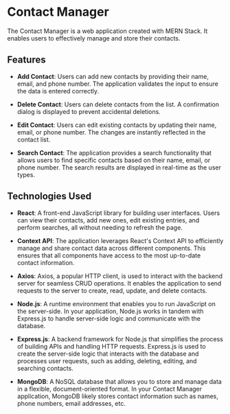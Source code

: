 # Contact Manager

The Contact Manager is a web application created with MERN Stack. It enables users to effectively manage and store their contacts.

## Features

- **Add Contact**: Users can add new contacts by providing their name, email, and phone number. The application validates the input to ensure the data is entered correctly.

- **Delete Contact**: Users can delete contacts from the list. A confirmation dialog is displayed to prevent accidental deletions.

- **Edit Contact**: Users can edit existing contacts by updating their name, email, or phone number. The changes are instantly reflected in the contact list.

- **Search Contact**: The application provides a search functionality that allows users to find specific contacts based on their name, email, or phone number. The search results are displayed in real-time as the user types.

## Technologies Used

- **React**: A front-end JavaScript library for building user interfaces. Users can view their contacts, add new ones, edit existing entries, and perform searches, all without needing to refresh the page.

- **Context API**: The application leverages React's Context API to efficiently manage and share contact data across different components. This ensures that all components have access to the most up-to-date contact information.

- **Axios**: Axios, a popular HTTP client, is used to interact with the backend server for seamless CRUD operations. It enables the application to send requests to the server to create, read, update, and delete contacts.

- **Node.js**: A runtime environment that enables you to run JavaScript on the server-side. In your application, Node.js works in tandem with Express.js to handle server-side logic and communicate with the database.

- **Express.js**: A backend framework for Node.js that simplifies the process of building APIs and handling HTTP requests. Express.js is used to create the server-side logic that interacts with the database and processes user requests, such as adding, deleting, editing, and searching contacts.

- **MongoDB**: A NoSQL database that allows you to store and manage data in a flexible, document-oriented format. In your Contact Manager application, MongoDB likely stores contact information such as names, phone numbers, email addresses, etc.
